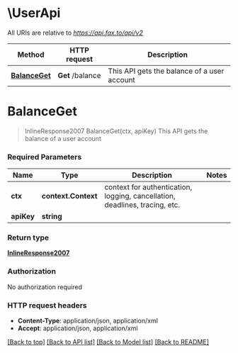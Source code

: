 # \UserApi

All URIs are relative to *https://api.fax.to/api/v2*

Method | HTTP request | Description
------------- | ------------- | -------------
[**BalanceGet**](UserApi.md#BalanceGet) | **Get** /balance | This API gets the balance of a user account


# **BalanceGet**
> InlineResponse2007 BalanceGet(ctx, apiKey)
This API gets the balance of a user account

### Required Parameters

Name | Type | Description  | Notes
------------- | ------------- | ------------- | -------------
 **ctx** | **context.Context** | context for authentication, logging, cancellation, deadlines, tracing, etc.
  **apiKey** | **string**|  | 

### Return type

[**InlineResponse2007**](inline_response_200_7.md)

### Authorization

No authorization required

### HTTP request headers

 - **Content-Type**: application/json, application/xml
 - **Accept**: application/json, application/xml

[[Back to top]](#) [[Back to API list]](../README.md#documentation-for-api-endpoints) [[Back to Model list]](../README.md#documentation-for-models) [[Back to README]](../README.md)

